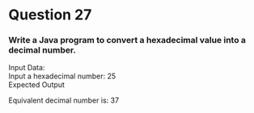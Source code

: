 # Question 27

### Write a Java program to convert a hexadecimal value into a decimal number.
Input Data:  
Input a hexadecimal number: 25  
Expected Output  

Equivalent decimal number is: 37